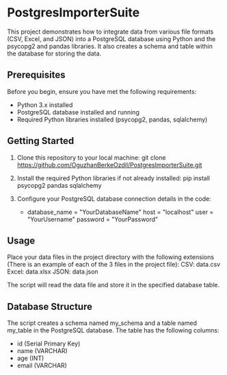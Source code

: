 # PostgresImporterSuite

This project demonstrates how to integrate data from various file formats (CSV, Excel, and JSON) into a PostgreSQL database using Python and the psycopg2 and pandas libraries. It also creates a schema and table within the database for storing the data.

## Prerequisites

Before you begin, ensure you have met the following requirements:

- Python 3.x installed
- PostgreSQL database installed and running
- Required Python libraries installed (psycopg2, pandas, sqlalchemy)

## Getting Started

1. Clone this repository to your local machine:
   git clone https://github.com/OguzhanBerkeOzdil/PostgresImporterSuite.git

2. Install the required Python libraries if not already installed:
   pip install psycopg2 pandas sqlalchemy

3. Configure your PostgreSQL database connection details in the code:
   + database_name = "YourDatabaseName"
   host = "localhost"
   user = "YourUsername"
   password = "YourPassword"
   
## Usage
Place your data files in the project directory with the following extensions (There is an example of each of the 3 files in the project file):
  CSV:   data.csv
  Excel: data.xlsx
  JSON:  data.json
  
The script will read the data file and store it in the specified database table.

## Database Structure
The script creates a schema named my_schema and a table named my_table in the PostgreSQL database. The table has the following columns:

- id (Serial Primary Key)
- name (VARCHAR)
- age (INT)
- email (VARCHAR)

